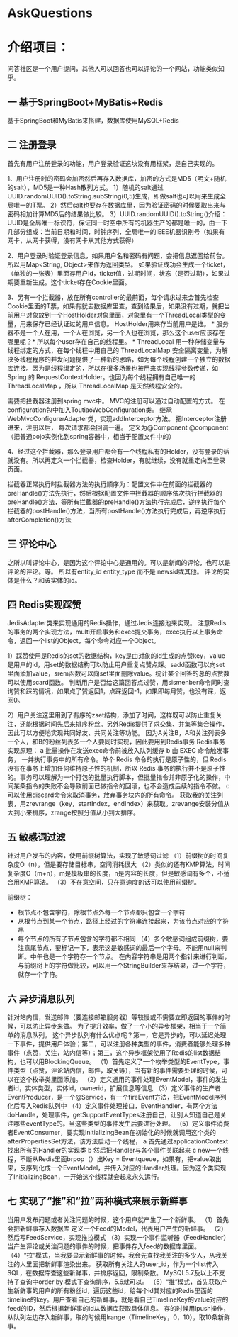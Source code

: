 # AskQuestions
# 介绍项目：
问答社区是一个用户提问，其他人可以回答也可以评论的一个网站，功能类似知乎。
## 一  基于SpringBoot+MyBatis+Redis
基于SpringBoot和MyBatis来搭建，数据库使用MySQL+Redis
## 二  注册登录
首先有用户注册登录的功能，用户登录验证这块没有用框架，是自己实现的。

1、用户注册时的密码会加密然后再存入数据库，加密的方式是MD5（明文+随机的salt），MD5是一种Hash散列方式。
1）随机的salt通过UUID.randomUUID().toString.subString(0,5)生成，即做salt也可以用来生成全局唯一的T票。
2）然后salt也要存在数据库里，因为验证密码的时候要取出来与密码相加计算MD5后的结果做比较。
3）UUID.randomUUID().toString()介绍：UUID是全局唯一标识符，保证同一时空中所有的机器生产的都是唯一的，由一下几部分组成：当前日期和时间，时钟序列，全局唯一的IEEE机器识别号（如果有网卡，从网卡获得，没有网卡从其他方式获得）
 
 2、用户登录时验证登录信息，如果用户名和密码有问题，会把信息返回给前台。所以用Map<String, Object>来作为返回类型。
如果验证成功会生成一个ticket，（单独的一张表）里面存用户id，ticket值，过期时间，状态（是否过期），如果过期要重新生成。这个ticket存在Cookie里面。

3、另有一个拦截器，放在所有controller的最前面，每个请求过来会首先检查Cookie里面的T票，如果有就去数据库里查，查到结果后，如果没有过期，就把当前用户对象放到一个HostHolder对象里面，对象里有一个ThreadLocal类型的变量，用来保存已经认证过的用户信息。
HostHolder用来存当前用户是谁。 * 服务器不是一个人在用，一个人在浏览，另一个人也在浏览，那么这个user应该存在哪里呢？* 所以每个user存在自己的线程里。 * ThreadLocal 用一种存储变量与线程绑定的方式，在每个线程中用自己的 ThreadLocalMap 安全隔离变量，为解决多线程程序的并发问题提供了一种新的思路，如为每个线程创建一个独立的数据库连接。因为是线程绑定的，所以在很多场景也被用来实现线程参数传递，如 Spring 的 RequestContextHolder。也因为每个线程拥有自己唯一的 ThreadLocalMap ，所以 ThreadLocalMap 是天然线程安全的。

需要把拦截器注册到spring mvc中。
MVC的注册可以通过自动配置的方式。
在configuration包中加入ToutiaoWebConfiguration类。
继承WebMvcConfigurerAdapter类，实现addInterceptor方法。
把Interceptor注册进来，注册以后， 每次请求都会回调一遍。
定义为@Component
@component （把普通pojo实例化到spring容器中，相当于配置文件中的<bean id="" class=""/>）

4、经过这个拦截器，那么登录用户都会有一个线程私有的Holder，没有登录的话就没有。所以再定义一个拦截器，检查Holder，有就继续，没有就重定向至登录页面。

拦截器正常执行时拦截器方法的执行顺序为：配置文件中在前面的拦截器的preHandle()方法先执行，然后根据配置文件中拦截器的顺序依次执行拦截器的preHandle()方法，等所有拦截器的preHandle()方法执行完成后，逆序执行每个拦截器的postHandle()方法，当所有postHandle()方法执行完成后，再逆序执行afterCompletion()方法

## 三 评论中心
之所以叫评论中心，是因为这个评论中心是通用的。可以是新闻的评论，也可以是评论的评论。等。
所以有entity_id entity_type 而不是 newsid或其他。
评论的实体是什么？和该实体的id。

## 四 Redis实现踩赞
JedisAdapter类来实现通用的Redis操作，通过Jedis连接池来实现。
注意Redis的事务的两个实现方法，multi开启事务和exec提交事务，exec执行以上事务命令，返回一个list的Object，每个命令对应一个Object。

1）踩赞使用是Redis的set的数据结构，key是由对象的id生成的点赞key，value是用户的id，用set的数据结构可以防止用户重复点赞点踩。sadd函数可以向set里面添加value，srem函数可以向set里面删除value。统计某个回答的总的点赞数可以使用scard函数。
判断用户是否给这篇回答点过赞，用sismenber命令同时查询赞和踩的情况，如果点了赞返回1，点踩返回-1，如果即每月赞，也没有踩，返回0。

2）用户关注这里用到了有序的zset结构，添加了时间，这样既可以防止重复关注，还能根据时间先后来排序粉丝。另外Redis提供了求交集、并集等集合操作，因此可以方便地实现共同好友、共同关注等功能。
因为A关注B，A和关注列表多一个人，和B的粉丝列表多一个人要同时实现，因此要用到Redis事务
Redis事务实现原理：
a 批量操作在发送exec命令前被放入队列缓存
b 由 EXEC 命令触发事务， 一并执行事务中的所有命令。单个 Redis 命令的执行是原子性的，但 Redis 没有在事务上增加任何维持原子性的机制，所以 Redis 事务的执行并不是原子性的。事务可以理解为一个打包的批量执行脚本，但批量指令并非原子化的操作，中间某条指令的失败不会导致前面已做指令的回滚，也不会造成后续的指令不做。
c 可以使用discard命令来取消事务，放弃事务块内的所有命令。
获取我的关注列表，用zrevrange（key，startIndex，endIndex）来获取。zrevange安装分值从大到小来排序，zrange按照分值从小到大排序。

## 五 敏感词过滤
针对用户发布的内容，使用前缀树算法，实现了敏感词过滤
（1）前缀树的时间复杂度O（n），但是要存储目标串，空间消耗很大
（2）类似的还有KMP算法，时间复杂度O（m+n），m是模板串的长度，n是内容的长度，但是敏感词有多个，不适合用KMP算法。
（3）不在意空间，只在意速度的话可以使用前缀树。

前缀树：
* 根节点不包含字符，除根节点外每一个节点都只包含一个字符
* 从根节点到某一个节点，路径上经过的字符串连接起来，为该节点对应的字符串
* 每个节点的所有子节点包含的字符都不相同
（4）多个敏感词组成前缀树，要注意尾节点，要标记一下，表示这是敏感词的最后一个字母。不能用null来判断。中午也是一个字符存一个节点。
在内容字符串是用两个指针来进行判断，与前缀树上的字符做比较，可以用一个StringBuilder来存结果，过一个字符，就存一个字符。

## 六 异步消息队列
针对站内信，发送邮件（要连接邮箱服务器）等较慢或不需要立即返回的事件的时候，可以防止异步来做。
为了提升效率，做了一个小的异步框架，相当于一个简单的消息队列。
这个异步队列有什么优点呢？第一，它是异步的，可以延迟处理一下事件，提供用户体验；第二，可以注册各种类型的事件，消费者能够处理多种事件（点赞，关注，站内信等）；第三，这个异步框架使用了Redis的list数据结构，也可以用BlockingQueue。
（1）首先定义了一个枚举类型的EventType，事件类型（点赞，评论站内信，邮件，取关等），当有新的事件需要处理的时候，可以在这个枚举类里面添加。
（2）定义通用的事件处理EventModel，事件的发生者id，实体类型，实体id，ownerid，扩展信息等信息
（3）定义事件的生产者EventProducer，是一个@Service，有一个fireEvent方法，把EventModel序列化后写入Redis队列中
（4）定义事件处理接口，EventHandler，有两个方法doHandle，处理事件，getSupportEventTypes注册自己，让别人知道自己是关注哪些eventType的。当这些类型的事件发生后要进行处理。
（5）定义事件消费者EventConsumer，要实现InitializingBean在初始化的时候就调用这个类的afterPropertiesSet方法，该方法启动一个线程，
a 首先通过applicationContext找出所有的Handler的实现类
b 然后把Handler与各个事件关联起来
c new一个线程，不断从Redis里面brpop（）出Key = Eventqueue，如果有，把value取出来，反序列化成一个EventModel，并传入对应的Handler处理。因为这个类实现了InitializingBean，一开始这个线程就会起来永久运行。
## 七 实现了“推”和“拉”两种模式来展示新鲜事
当用户发布问题或者关注问题的时候，这个用户就产生了一个新鲜事。
（1）首先会把新鲜事存入数据库
定义一个Feed的Model，代表用户产生的新鲜事。
（2）然后写FeedService，实现推拉模式
（3）实现一个事件监听器（FeedHandler）当产生评论或关注问题的事件的时候，把事件存入feed的数据库里面。
（4）“拉”模式，当我要显示新鲜事的时候，我会先查找我关注的多少人，从我关注的人里面把新鲜事渲染出来。
获取所有关注人的user_id，作为一个list传入SQL，在数据库查这些新鲜事，并排序返回，限制条数。
MySQL5.7及以上不支持子查询中order by 模式下查询排序，5.6就可以。
（5）“推”模式，首先获取产生新鲜事的用户的所有粉丝id，遍历这些id，给每个id其对应的Redis里面的timeline的key。用户查看自己的新鲜事，就是看自己TimelineKey的value对应的feed的ID，然后根据新鲜事的id从数据库获取具体信息。
存的时候用lpush操作，从队列左边存入新鲜事，取的时候用lrange（TimelineKey，0，10），取10条新鲜事。

